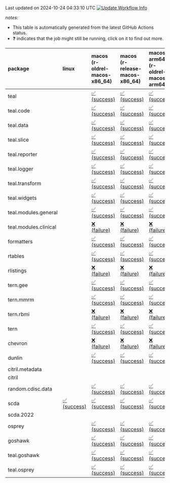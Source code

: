 Last updated on 2024-10-24 04:33:10 UTC [![Update Workflow
Info](https://github.com/averissimo/verdepcheck-status/actions/workflows/update.yaml/badge.svg)](https://github.com/averissimo/verdepcheck-status/actions/workflows/update.yaml)

*notes:*

-   This table is automatically generated from the latest GitHub Actions
    status.
-   ❓ indicates that the job might still be running, click on it to
    find out more.

<table style="width:100%;">
<colgroup>
<col style="width: 1%" />
<col style="width: 6%" />
<col style="width: 7%" />
<col style="width: 7%" />
<col style="width: 7%" />
<col style="width: 7%" />
<col style="width: 7%" />
<col style="width: 7%" />
<col style="width: 7%" />
<col style="width: 7%" />
<col style="width: 7%" />
<col style="width: 7%" />
<col style="width: 7%" />
<col style="width: 7%" />
</colgroup>
<thead>
<tr class="header">
<th style="text-align: left;">package</th>
<th style="text-align: left;">linux</th>
<th style="text-align: left;">macos (r-oldrel-macos-x86_64)</th>
<th style="text-align: left;">macos (r-release-macos-x86_64)</th>
<th style="text-align: left;">macos-arm64 (r-oldrel-macos-arm64)</th>
<th style="text-align: left;">macos-arm64 (r-release-macos-arm64)</th>
<th style="text-align: left;">nosuggests</th>
<th style="text-align: left;">ubuntu-clang</th>
<th style="text-align: left;">ubuntu-gcc12</th>
<th style="text-align: left;">ubuntu-next</th>
<th style="text-align: left;">ubuntu-release</th>
<th style="text-align: left;">windows (r-devel-windows-x86_64)</th>
<th style="text-align: left;">windows (r-oldrel-windows-x86_64)</th>
<th style="text-align: left;">windows (r-release-windows-x86_64)</th>
</tr>
</thead>
<tbody>
<tr class="odd">
<td style="text-align: left;">teal</td>
<td style="text-align: left;"></td>
<td
style="text-align: left;"><a href="https://github.com/insightsengineering/teal/actions/runs/11423178886/job/31782067658">✅
(success)</a></td>
<td
style="text-align: left;"><a href="https://github.com/insightsengineering/teal/actions/runs/11423178886/job/31782067331">✅
(success)</a></td>
<td
style="text-align: left;"><a href="https://github.com/insightsengineering/teal/actions/runs/11423178886/job/31782067552">✅
(success)</a></td>
<td
style="text-align: left;"><a href="https://github.com/insightsengineering/teal/actions/runs/11423178886/job/31782067283">✅
(success)</a></td>
<td
style="text-align: left;"><a href="https://github.com/insightsengineering/teal/actions/runs/11423178886/job/31782067851">❌
(failure)</a></td>
<td
style="text-align: left;"><a href="https://github.com/insightsengineering/teal/actions/runs/11423178886/job/31782067232">✅
(success)</a></td>
<td
style="text-align: left;"><a href="https://github.com/insightsengineering/teal/actions/runs/11423178886/job/31782067383">✅
(success)</a></td>
<td
style="text-align: left;"><a href="https://github.com/insightsengineering/teal/actions/runs/11423178886/job/31782067612">✅
(success)</a></td>
<td
style="text-align: left;"><a href="https://github.com/insightsengineering/teal/actions/runs/11423178886/job/31782067712">✅
(success)</a></td>
<td
style="text-align: left;"><a href="https://github.com/insightsengineering/teal/actions/runs/11423178886/job/31782066994">✅
(success)</a></td>
<td
style="text-align: left;"><a href="https://github.com/insightsengineering/teal/actions/runs/11423178886/job/31782067767">✅
(success)</a></td>
<td
style="text-align: left;"><a href="https://github.com/insightsengineering/teal/actions/runs/11423178886/job/31782067441">✅
(success)</a></td>
</tr>
<tr class="even">
<td style="text-align: left;">teal.code</td>
<td style="text-align: left;"></td>
<td
style="text-align: left;"><a href="https://github.com/insightsengineering/teal.code/actions/runs/11423189921/job/31782094551">✅
(success)</a></td>
<td
style="text-align: left;"><a href="https://github.com/insightsengineering/teal.code/actions/runs/11423189921/job/31782094121">✅
(success)</a></td>
<td
style="text-align: left;"><a href="https://github.com/insightsengineering/teal.code/actions/runs/11423189921/job/31782094402">✅
(success)</a></td>
<td
style="text-align: left;"><a href="https://github.com/insightsengineering/teal.code/actions/runs/11423189921/job/31782094041">✅
(success)</a></td>
<td
style="text-align: left;"><a href="https://github.com/insightsengineering/teal.code/actions/runs/11423189921/job/31782094838">✅
(success)</a></td>
<td
style="text-align: left;"><a href="https://github.com/insightsengineering/teal.code/actions/runs/11423189921/job/31782093797">✅
(success)</a></td>
<td
style="text-align: left;"><a href="https://github.com/insightsengineering/teal.code/actions/runs/11423189921/job/31782094189">✅
(success)</a></td>
<td
style="text-align: left;"><a href="https://github.com/insightsengineering/teal.code/actions/runs/11423189921/job/31782094484">✅
(success)</a></td>
<td
style="text-align: left;"><a href="https://github.com/insightsengineering/teal.code/actions/runs/11423189921/job/31782094616">✅
(success)</a></td>
<td
style="text-align: left;"><a href="https://github.com/insightsengineering/teal.code/actions/runs/11423189921/job/31782093961">✅
(success)</a></td>
<td
style="text-align: left;"><a href="https://github.com/insightsengineering/teal.code/actions/runs/11423189921/job/31782094692">✅
(success)</a></td>
<td
style="text-align: left;"><a href="https://github.com/insightsengineering/teal.code/actions/runs/11423189921/job/31782094264">✅
(success)</a></td>
</tr>
<tr class="odd">
<td style="text-align: left;">teal.data</td>
<td style="text-align: left;"></td>
<td
style="text-align: left;"><a href="https://github.com/insightsengineering/teal.data/actions/runs/11423181595/job/31782073840">✅
(success)</a></td>
<td
style="text-align: left;"><a href="https://github.com/insightsengineering/teal.data/actions/runs/11423181595/job/31782073303">✅
(success)</a></td>
<td
style="text-align: left;"><a href="https://github.com/insightsengineering/teal.data/actions/runs/11423181595/job/31782073696">✅
(success)</a></td>
<td
style="text-align: left;"><a href="https://github.com/insightsengineering/teal.data/actions/runs/11423181595/job/31782073144">✅
(success)</a></td>
<td
style="text-align: left;"><a href="https://github.com/insightsengineering/teal.data/actions/runs/11423181595/job/31782073761">✅
(success)</a></td>
<td
style="text-align: left;"><a href="https://github.com/insightsengineering/teal.data/actions/runs/11423181595/job/31782072656">✅
(success)</a></td>
<td
style="text-align: left;"><a href="https://github.com/insightsengineering/teal.data/actions/runs/11423181595/job/31782073044">✅
(success)</a></td>
<td
style="text-align: left;"><a href="https://github.com/insightsengineering/teal.data/actions/runs/11423181595/job/31782073388">✅
(success)</a></td>
<td
style="text-align: left;"><a href="https://github.com/insightsengineering/teal.data/actions/runs/11423181595/job/31782073463">✅
(success)</a></td>
<td
style="text-align: left;"><a href="https://github.com/insightsengineering/teal.data/actions/runs/11423181595/job/31782072934">✅
(success)</a></td>
<td
style="text-align: left;"><a href="https://github.com/insightsengineering/teal.data/actions/runs/11423181595/job/31782073989">✅
(success)</a></td>
<td
style="text-align: left;"><a href="https://github.com/insightsengineering/teal.data/actions/runs/11423181595/job/31782073550">✅
(success)</a></td>
</tr>
<tr class="even">
<td style="text-align: left;">teal.slice</td>
<td style="text-align: left;"></td>
<td
style="text-align: left;"><a href="https://github.com/insightsengineering/teal.slice/actions/runs/11423185793/job/31782084373">✅
(success)</a></td>
<td
style="text-align: left;"><a href="https://github.com/insightsengineering/teal.slice/actions/runs/11423185793/job/31782084069">✅
(success)</a></td>
<td
style="text-align: left;"><a href="https://github.com/insightsengineering/teal.slice/actions/runs/11423185793/job/31782084272">✅
(success)</a></td>
<td
style="text-align: left;"><a href="https://github.com/insightsengineering/teal.slice/actions/runs/11423185793/job/31782083962">✅
(success)</a></td>
<td
style="text-align: left;"><a href="https://github.com/insightsengineering/teal.slice/actions/runs/11423185793/job/31782084535">✅
(success)</a></td>
<td
style="text-align: left;"><a href="https://github.com/insightsengineering/teal.slice/actions/runs/11423185793/job/31782083889">✅
(success)</a></td>
<td
style="text-align: left;"><a href="https://github.com/insightsengineering/teal.slice/actions/runs/11423185793/job/31782084014">✅
(success)</a></td>
<td
style="text-align: left;"><a href="https://github.com/insightsengineering/teal.slice/actions/runs/11423185793/job/31782084236">✅
(success)</a></td>
<td
style="text-align: left;"><a href="https://github.com/insightsengineering/teal.slice/actions/runs/11423185793/job/31782084324">✅
(success)</a></td>
<td
style="text-align: left;"><a href="https://github.com/insightsengineering/teal.slice/actions/runs/11423185793/job/31782083609">✅
(success)</a></td>
<td
style="text-align: left;"><a href="https://github.com/insightsengineering/teal.slice/actions/runs/11423185793/job/31782084478">✅
(success)</a></td>
<td
style="text-align: left;"><a href="https://github.com/insightsengineering/teal.slice/actions/runs/11423185793/job/31782084193">✅
(success)</a></td>
</tr>
<tr class="odd">
<td style="text-align: left;">teal.reporter</td>
<td style="text-align: left;"></td>
<td
style="text-align: left;"><a href="https://github.com/insightsengineering/teal.reporter/actions/runs/11423183362/job/31782077790">✅
(success)</a></td>
<td
style="text-align: left;"><a href="https://github.com/insightsengineering/teal.reporter/actions/runs/11423183362/job/31782077353">✅
(success)</a></td>
<td
style="text-align: left;"><a href="https://github.com/insightsengineering/teal.reporter/actions/runs/11423183362/job/31782077645">✅
(success)</a></td>
<td
style="text-align: left;"><a href="https://github.com/insightsengineering/teal.reporter/actions/runs/11423183362/job/31782077225">✅
(success)</a></td>
<td
style="text-align: left;"><a href="https://github.com/insightsengineering/teal.reporter/actions/runs/11423183362/job/31782078159">✅
(success)</a></td>
<td
style="text-align: left;"><a href="https://github.com/insightsengineering/teal.reporter/actions/runs/11423183362/job/31782077147">✅
(success)</a></td>
<td
style="text-align: left;"><a href="https://github.com/insightsengineering/teal.reporter/actions/runs/11423183362/job/31782077291">✅
(success)</a></td>
<td
style="text-align: left;"><a href="https://github.com/insightsengineering/teal.reporter/actions/runs/11423183362/job/31782077568">✅
(success)</a></td>
<td
style="text-align: left;"><a href="https://github.com/insightsengineering/teal.reporter/actions/runs/11423183362/job/31782077714">✅
(success)</a></td>
<td
style="text-align: left;"><a href="https://github.com/insightsengineering/teal.reporter/actions/runs/11423183362/job/31782076923">✅
(success)</a></td>
<td
style="text-align: left;"><a href="https://github.com/insightsengineering/teal.reporter/actions/runs/11423183362/job/31782078001">✅
(success)</a></td>
<td
style="text-align: left;"><a href="https://github.com/insightsengineering/teal.reporter/actions/runs/11423183362/job/31782077501">✅
(success)</a></td>
</tr>
<tr class="even">
<td style="text-align: left;">teal.logger</td>
<td style="text-align: left;"></td>
<td
style="text-align: left;"><a href="https://github.com/insightsengineering/teal.logger/actions/runs/11423179387/job/31782069221">✅
(success)</a></td>
<td
style="text-align: left;"><a href="https://github.com/insightsengineering/teal.logger/actions/runs/11423179387/job/31782068886">✅
(success)</a></td>
<td
style="text-align: left;"><a href="https://github.com/insightsengineering/teal.logger/actions/runs/11423179387/job/31782069102">✅
(success)</a></td>
<td
style="text-align: left;"><a href="https://github.com/insightsengineering/teal.logger/actions/runs/11423179387/job/31782068769">✅
(success)</a></td>
<td
style="text-align: left;"><a href="https://github.com/insightsengineering/teal.logger/actions/runs/11423179387/job/31782069419">✅
(success)</a></td>
<td
style="text-align: left;"><a href="https://github.com/insightsengineering/teal.logger/actions/runs/11423179387/job/31782068707">✅
(success)</a></td>
<td
style="text-align: left;"><a href="https://github.com/insightsengineering/teal.logger/actions/runs/11423179387/job/31782068833">✅
(success)</a></td>
<td
style="text-align: left;"><a href="https://github.com/insightsengineering/teal.logger/actions/runs/11423179387/job/31782069045">✅
(success)</a></td>
<td
style="text-align: left;"><a href="https://github.com/insightsengineering/teal.logger/actions/runs/11423179387/job/31782069155">✅
(success)</a></td>
<td
style="text-align: left;"><a href="https://github.com/insightsengineering/teal.logger/actions/runs/11423179387/job/31782068523">✅
(success)</a></td>
<td
style="text-align: left;"><a href="https://github.com/insightsengineering/teal.logger/actions/runs/11423179387/job/31782069348">✅
(success)</a></td>
<td
style="text-align: left;"><a href="https://github.com/insightsengineering/teal.logger/actions/runs/11423179387/job/31782068993">✅
(success)</a></td>
</tr>
<tr class="odd">
<td style="text-align: left;">teal.transform</td>
<td style="text-align: left;"></td>
<td
style="text-align: left;"><a href="https://github.com/insightsengineering/teal.transform/actions/runs/11423183766/job/31782079195">✅
(success)</a></td>
<td
style="text-align: left;"><a href="https://github.com/insightsengineering/teal.transform/actions/runs/11423183766/job/31782078629">✅
(success)</a></td>
<td
style="text-align: left;"><a href="https://github.com/insightsengineering/teal.transform/actions/runs/11423183766/job/31782079003">✅
(success)</a></td>
<td
style="text-align: left;"><a href="https://github.com/insightsengineering/teal.transform/actions/runs/11423183766/job/31782078450">✅
(success)</a></td>
<td
style="text-align: left;"><a href="https://github.com/insightsengineering/teal.transform/actions/runs/11423183766/job/31782079275">✅
(success)</a></td>
<td
style="text-align: left;"><a href="https://github.com/insightsengineering/teal.transform/actions/runs/11423183766/job/31782078002">✅
(success)</a></td>
<td
style="text-align: left;"><a href="https://github.com/insightsengineering/teal.transform/actions/runs/11423183766/job/31782078377">✅
(success)</a></td>
<td
style="text-align: left;"><a href="https://github.com/insightsengineering/teal.transform/actions/runs/11423183766/job/31782078724">✅
(success)</a></td>
<td
style="text-align: left;"><a href="https://github.com/insightsengineering/teal.transform/actions/runs/11423183766/job/31782078912">✅
(success)</a></td>
<td
style="text-align: left;"><a href="https://github.com/insightsengineering/teal.transform/actions/runs/11423183766/job/31782078289">✅
(success)</a></td>
<td
style="text-align: left;"><a href="https://github.com/insightsengineering/teal.transform/actions/runs/11423183766/job/31782079355">✅
(success)</a></td>
<td
style="text-align: left;"><a href="https://github.com/insightsengineering/teal.transform/actions/runs/11423183766/job/31782078825">✅
(success)</a></td>
</tr>
<tr class="even">
<td style="text-align: left;">teal.widgets</td>
<td style="text-align: left;"></td>
<td
style="text-align: left;"><a href="https://github.com/insightsengineering/teal.widgets/actions/runs/11423195059/job/31782118305">✅
(success)</a></td>
<td
style="text-align: left;"><a href="https://github.com/insightsengineering/teal.widgets/actions/runs/11423195059/job/31782117900">✅
(success)</a></td>
<td
style="text-align: left;"><a href="https://github.com/insightsengineering/teal.widgets/actions/runs/11423195059/job/31782118168">✅
(success)</a></td>
<td
style="text-align: left;"><a href="https://github.com/insightsengineering/teal.widgets/actions/runs/11423195059/job/31782117780">✅
(success)</a></td>
<td
style="text-align: left;"><a href="https://github.com/insightsengineering/teal.widgets/actions/runs/11423195059/job/31782118480">✅
(success)</a></td>
<td
style="text-align: left;"><a href="https://github.com/insightsengineering/teal.widgets/actions/runs/11423195059/job/31782117726">✅
(success)</a></td>
<td
style="text-align: left;"><a href="https://github.com/insightsengineering/teal.widgets/actions/runs/11423195059/job/31782117837">✅
(success)</a></td>
<td
style="text-align: left;"><a href="https://github.com/insightsengineering/teal.widgets/actions/runs/11423195059/job/31782118093">✅
(success)</a></td>
<td
style="text-align: left;"><a href="https://github.com/insightsengineering/teal.widgets/actions/runs/11423195059/job/31782118238">✅
(success)</a></td>
<td
style="text-align: left;"><a href="https://github.com/insightsengineering/teal.widgets/actions/runs/11423195059/job/31782117443">✅
(success)</a></td>
<td
style="text-align: left;"><a href="https://github.com/insightsengineering/teal.widgets/actions/runs/11423195059/job/31782118430">✅
(success)</a></td>
<td
style="text-align: left;"><a href="https://github.com/insightsengineering/teal.widgets/actions/runs/11423195059/job/31782118031">✅
(success)</a></td>
</tr>
<tr class="odd">
<td style="text-align: left;">teal.modules.general</td>
<td style="text-align: left;"></td>
<td
style="text-align: left;"><a href="https://github.com/insightsengineering/teal.modules.general/actions/runs/11423179565/job/31782068739">✅
(success)</a></td>
<td
style="text-align: left;"><a href="https://github.com/insightsengineering/teal.modules.general/actions/runs/11423179565/job/31782068417">✅
(success)</a></td>
<td
style="text-align: left;"><a href="https://github.com/insightsengineering/teal.modules.general/actions/runs/11423179565/job/31782068621">✅
(success)</a></td>
<td
style="text-align: left;"><a href="https://github.com/insightsengineering/teal.modules.general/actions/runs/11423179565/job/31782068334">✅
(success)</a></td>
<td
style="text-align: left;"><a href="https://github.com/insightsengineering/teal.modules.general/actions/runs/11423179565/job/31782068781">✅
(success)</a></td>
<td
style="text-align: left;"><a href="https://github.com/insightsengineering/teal.modules.general/actions/runs/11423179565/job/31782068073">✅
(success)</a></td>
<td
style="text-align: left;"><a href="https://github.com/insightsengineering/teal.modules.general/actions/runs/11423179565/job/31782068281">✅
(success)</a></td>
<td
style="text-align: left;"><a href="https://github.com/insightsengineering/teal.modules.general/actions/runs/11423179565/job/31782068461">✅
(success)</a></td>
<td
style="text-align: left;"><a href="https://github.com/insightsengineering/teal.modules.general/actions/runs/11423179565/job/31782068573">✅
(success)</a></td>
<td
style="text-align: left;"><a href="https://github.com/insightsengineering/teal.modules.general/actions/runs/11423179565/job/31782068232">✅
(success)</a></td>
<td
style="text-align: left;"><a href="https://github.com/insightsengineering/teal.modules.general/actions/runs/11423179565/job/31782068828">✅
(success)</a></td>
<td
style="text-align: left;"><a href="https://github.com/insightsengineering/teal.modules.general/actions/runs/11423179565/job/31782068513">✅
(success)</a></td>
</tr>
<tr class="even">
<td style="text-align: left;">teal.modules.clinical</td>
<td style="text-align: left;"></td>
<td
style="text-align: left;"><a href="https://github.com/insightsengineering/teal.modules.clinical/actions/runs/11423189352/job/31782092864">❌
(failure)</a></td>
<td
style="text-align: left;"><a href="https://github.com/insightsengineering/teal.modules.clinical/actions/runs/11423189352/job/31782092560">❌
(failure)</a></td>
<td
style="text-align: left;"><a href="https://github.com/insightsengineering/teal.modules.clinical/actions/runs/11423189352/job/31782092810">❌
(failure)</a></td>
<td
style="text-align: left;"><a href="https://github.com/insightsengineering/teal.modules.clinical/actions/runs/11423189352/job/31782092503">❌
(failure)</a></td>
<td
style="text-align: left;"><a href="https://github.com/insightsengineering/teal.modules.clinical/actions/runs/11423189352/job/31782093069">❌
(failure)</a></td>
<td
style="text-align: left;"><a href="https://github.com/insightsengineering/teal.modules.clinical/actions/runs/11423189352/job/31782092012">❌
(failure)</a></td>
<td
style="text-align: left;"><a href="https://github.com/insightsengineering/teal.modules.clinical/actions/runs/11423189352/job/31782092280">❌
(failure)</a></td>
<td
style="text-align: left;"><a href="https://github.com/insightsengineering/teal.modules.clinical/actions/runs/11423189352/job/31782092732">❌
(failure)</a></td>
<td
style="text-align: left;"><a href="https://github.com/insightsengineering/teal.modules.clinical/actions/runs/11423189352/job/31782092911">❌
(failure)</a></td>
<td
style="text-align: left;"><a href="https://github.com/insightsengineering/teal.modules.clinical/actions/runs/11423189352/job/31782092352">❌
(failure)</a></td>
<td
style="text-align: left;"><a href="https://github.com/insightsengineering/teal.modules.clinical/actions/runs/11423189352/job/31782092962">❌
(failure)</a></td>
<td
style="text-align: left;"><a href="https://github.com/insightsengineering/teal.modules.clinical/actions/runs/11423189352/job/31782092611">❌
(failure)</a></td>
</tr>
<tr class="odd">
<td style="text-align: left;">formatters</td>
<td style="text-align: left;"></td>
<td
style="text-align: left;"><a href="https://github.com/insightsengineering/formatters/actions/runs/11423186614/job/31782084880">✅
(success)</a></td>
<td
style="text-align: left;"><a href="https://github.com/insightsengineering/formatters/actions/runs/11423186614/job/31782084504">✅
(success)</a></td>
<td
style="text-align: left;"><a href="https://github.com/insightsengineering/formatters/actions/runs/11423186614/job/31782084722">✅
(success)</a></td>
<td
style="text-align: left;"><a href="https://github.com/insightsengineering/formatters/actions/runs/11423186614/job/31782084383">✅
(success)</a></td>
<td
style="text-align: left;"><a href="https://github.com/insightsengineering/formatters/actions/runs/11423186614/job/31782084835">✅
(success)</a></td>
<td
style="text-align: left;"><a href="https://github.com/insightsengineering/formatters/actions/runs/11423186614/job/31782084042">✅
(success)</a></td>
<td
style="text-align: left;"><a href="https://github.com/insightsengineering/formatters/actions/runs/11423186614/job/31782084322">✅
(success)</a></td>
<td
style="text-align: left;"><a href="https://github.com/insightsengineering/formatters/actions/runs/11423186614/job/31782084564">✅
(success)</a></td>
<td
style="text-align: left;"><a href="https://github.com/insightsengineering/formatters/actions/runs/11423186614/job/31782084680">✅
(success)</a></td>
<td
style="text-align: left;"><a href="https://github.com/insightsengineering/formatters/actions/runs/11423186614/job/31782084254">✅
(success)</a></td>
<td
style="text-align: left;"><a href="https://github.com/insightsengineering/formatters/actions/runs/11423186614/job/31782085019">✅
(success)</a></td>
<td
style="text-align: left;"><a href="https://github.com/insightsengineering/formatters/actions/runs/11423186614/job/31782084632">✅
(success)</a></td>
</tr>
<tr class="even">
<td style="text-align: left;">rtables</td>
<td style="text-align: left;"></td>
<td
style="text-align: left;"><a href="https://github.com/insightsengineering/rtables/actions/runs/11423179013/job/31782068074">✅
(success)</a></td>
<td
style="text-align: left;"><a href="https://github.com/insightsengineering/rtables/actions/runs/11423179013/job/31782067757">✅
(success)</a></td>
<td
style="text-align: left;"><a href="https://github.com/insightsengineering/rtables/actions/runs/11423179013/job/31782067930">✅
(success)</a></td>
<td
style="text-align: left;"><a href="https://github.com/insightsengineering/rtables/actions/runs/11423179013/job/31782067653">✅
(success)</a></td>
<td
style="text-align: left;"><a href="https://github.com/insightsengineering/rtables/actions/runs/11423179013/job/31782068240">✅
(success)</a></td>
<td
style="text-align: left;"><a href="https://github.com/insightsengineering/rtables/actions/runs/11423179013/job/31782067708">✅
(success)</a></td>
<td
style="text-align: left;"><a href="https://github.com/insightsengineering/rtables/actions/runs/11423179013/job/31782067788">✅
(success)</a></td>
<td
style="text-align: left;"><a href="https://github.com/insightsengineering/rtables/actions/runs/11423179013/job/31782067971">✅
(success)</a></td>
<td
style="text-align: left;"><a href="https://github.com/insightsengineering/rtables/actions/runs/11423179013/job/31782068007">✅
(success)</a></td>
<td
style="text-align: left;"><a href="https://github.com/insightsengineering/rtables/actions/runs/11423179013/job/31782067463">✅
(success)</a></td>
<td
style="text-align: left;"><a href="https://github.com/insightsengineering/rtables/actions/runs/11423179013/job/31782068191">✅
(success)</a></td>
<td
style="text-align: left;"><a href="https://github.com/insightsengineering/rtables/actions/runs/11423179013/job/31782067836">✅
(success)</a></td>
</tr>
<tr class="odd">
<td style="text-align: left;">rlistings</td>
<td style="text-align: left;"></td>
<td
style="text-align: left;"><a href="https://github.com/insightsengineering/rlistings/actions/runs/11423182392/job/31782075738">❌
(failure)</a></td>
<td
style="text-align: left;"><a href="https://github.com/insightsengineering/rlistings/actions/runs/11423182392/job/31782075436">❌
(failure)</a></td>
<td
style="text-align: left;"><a href="https://github.com/insightsengineering/rlistings/actions/runs/11423182392/job/31782075622">❌
(failure)</a></td>
<td
style="text-align: left;"><a href="https://github.com/insightsengineering/rlistings/actions/runs/11423182392/job/31782075271">❌
(failure)</a></td>
<td
style="text-align: left;"><a href="https://github.com/insightsengineering/rlistings/actions/runs/11423182392/job/31782076010">❌
(failure)</a></td>
<td
style="text-align: left;"><a href="https://github.com/insightsengineering/rlistings/actions/runs/11423182392/job/31782075349">❌
(failure)</a></td>
<td
style="text-align: left;"><a href="https://github.com/insightsengineering/rlistings/actions/runs/11423182392/job/31782075566">❌
(failure)</a></td>
<td
style="text-align: left;"><a href="https://github.com/insightsengineering/rlistings/actions/runs/11423182392/job/31782075801">❌
(failure)</a></td>
<td
style="text-align: left;"><a href="https://github.com/insightsengineering/rlistings/actions/runs/11423182392/job/31782075855">❌
(failure)</a></td>
<td
style="text-align: left;"><a href="https://github.com/insightsengineering/rlistings/actions/runs/11423182392/job/31782075049">❌
(failure)</a></td>
<td
style="text-align: left;"><a href="https://github.com/insightsengineering/rlistings/actions/runs/11423182392/job/31782075911">❌
(failure)</a></td>
<td
style="text-align: left;"><a href="https://github.com/insightsengineering/rlistings/actions/runs/11423182392/job/31782075499">❌
(failure)</a></td>
</tr>
<tr class="even">
<td style="text-align: left;">tern.gee</td>
<td style="text-align: left;"></td>
<td
style="text-align: left;"><a href="https://github.com/insightsengineering/tern.gee/actions/runs/11423187717/job/31782086194">✅
(success)</a></td>
<td
style="text-align: left;"><a href="https://github.com/insightsengineering/tern.gee/actions/runs/11423187717/job/31782085964">✅
(success)</a></td>
<td
style="text-align: left;"><a href="https://github.com/insightsengineering/tern.gee/actions/runs/11423187717/job/31782086079">✅
(success)</a></td>
<td
style="text-align: left;"><a href="https://github.com/insightsengineering/tern.gee/actions/runs/11423187717/job/31782085815">✅
(success)</a></td>
<td
style="text-align: left;"><a href="https://github.com/insightsengineering/tern.gee/actions/runs/11423187717/job/31782086524">✅
(success)</a></td>
<td
style="text-align: left;"><a href="https://github.com/insightsengineering/tern.gee/actions/runs/11423187717/job/31782085761">✅
(success)</a></td>
<td
style="text-align: left;"><a href="https://github.com/insightsengineering/tern.gee/actions/runs/11423187717/job/31782085894">✅
(success)</a></td>
<td
style="text-align: left;"><a href="https://github.com/insightsengineering/tern.gee/actions/runs/11423187717/job/31782086264">✅
(success)</a></td>
<td
style="text-align: left;"><a href="https://github.com/insightsengineering/tern.gee/actions/runs/11423187717/job/31782086385">✅
(success)</a></td>
<td
style="text-align: left;"><a href="https://github.com/insightsengineering/tern.gee/actions/runs/11423187717/job/31782085551">✅
(success)</a></td>
<td
style="text-align: left;"><a href="https://github.com/insightsengineering/tern.gee/actions/runs/11423187717/job/31782086331">✅
(success)</a></td>
<td
style="text-align: left;"><a href="https://github.com/insightsengineering/tern.gee/actions/runs/11423187717/job/31782086013">✅
(success)</a></td>
</tr>
<tr class="odd">
<td style="text-align: left;">tern.mmrm</td>
<td style="text-align: left;"></td>
<td
style="text-align: left;"><a href="https://github.com/insightsengineering/tern.mmrm/actions/runs/11423194245/job/31782115890">✅
(success)</a></td>
<td
style="text-align: left;"><a href="https://github.com/insightsengineering/tern.mmrm/actions/runs/11423194245/job/31782115395">✅
(success)</a></td>
<td
style="text-align: left;"><a href="https://github.com/insightsengineering/tern.mmrm/actions/runs/11423194245/job/31782115698">✅
(success)</a></td>
<td
style="text-align: left;"><a href="https://github.com/insightsengineering/tern.mmrm/actions/runs/11423194245/job/31782115241">✅
(success)</a></td>
<td
style="text-align: left;"><a href="https://github.com/insightsengineering/tern.mmrm/actions/runs/11423194245/job/31782116112">✅
(success)</a></td>
<td
style="text-align: left;"><a href="https://github.com/insightsengineering/tern.mmrm/actions/runs/11423194245/job/31782115148">✅
(success)</a></td>
<td
style="text-align: left;"><a href="https://github.com/insightsengineering/tern.mmrm/actions/runs/11423194245/job/31782115325">❌
(failure)</a></td>
<td
style="text-align: left;"><a href="https://github.com/insightsengineering/tern.mmrm/actions/runs/11423194245/job/31782115626">✅
(success)</a></td>
<td
style="text-align: left;"><a href="https://github.com/insightsengineering/tern.mmrm/actions/runs/11423194245/job/31782115788">✅
(success)</a></td>
<td
style="text-align: left;"><a href="https://github.com/insightsengineering/tern.mmrm/actions/runs/11423194245/job/31782114880">✅
(success)</a></td>
<td
style="text-align: left;"><a href="https://github.com/insightsengineering/tern.mmrm/actions/runs/11423194245/job/31782116048">✅
(success)</a></td>
<td
style="text-align: left;"><a href="https://github.com/insightsengineering/tern.mmrm/actions/runs/11423194245/job/31782115551">✅
(success)</a></td>
</tr>
<tr class="even">
<td style="text-align: left;">tern.rbmi</td>
<td style="text-align: left;"></td>
<td
style="text-align: left;"><a href="https://github.com/insightsengineering/tern.rbmi/actions/runs/11423186685/job/31782085163">❌
(failure)</a></td>
<td
style="text-align: left;"><a href="https://github.com/insightsengineering/tern.rbmi/actions/runs/11423186685/job/31782084858">❌
(failure)</a></td>
<td
style="text-align: left;"><a href="https://github.com/insightsengineering/tern.rbmi/actions/runs/11423186685/job/31782085071">❌
(failure)</a></td>
<td
style="text-align: left;"><a href="https://github.com/insightsengineering/tern.rbmi/actions/runs/11423186685/job/31782084763">❌
(failure)</a></td>
<td
style="text-align: left;"><a href="https://github.com/insightsengineering/tern.rbmi/actions/runs/11423186685/job/31782085351">❌
(failure)</a></td>
<td
style="text-align: left;"><a href="https://github.com/insightsengineering/tern.rbmi/actions/runs/11423186685/job/31782084715">❌
(failure)</a></td>
<td
style="text-align: left;"><a href="https://github.com/insightsengineering/tern.rbmi/actions/runs/11423186685/job/31782084823">❌
(failure)</a></td>
<td
style="text-align: left;"><a href="https://github.com/insightsengineering/tern.rbmi/actions/runs/11423186685/job/31782085014">❌
(failure)</a></td>
<td
style="text-align: left;"><a href="https://github.com/insightsengineering/tern.rbmi/actions/runs/11423186685/job/31782085118">❌
(failure)</a></td>
<td
style="text-align: left;"><a href="https://github.com/insightsengineering/tern.rbmi/actions/runs/11423186685/job/31782084561">❌
(failure)</a></td>
<td
style="text-align: left;"><a href="https://github.com/insightsengineering/tern.rbmi/actions/runs/11423186685/job/31782085276">❌
(failure)</a></td>
<td
style="text-align: left;"><a href="https://github.com/insightsengineering/tern.rbmi/actions/runs/11423186685/job/31782084970">❌
(failure)</a></td>
</tr>
<tr class="odd">
<td style="text-align: left;">tern</td>
<td style="text-align: left;"></td>
<td
style="text-align: left;"><a href="https://github.com/insightsengineering/tern/actions/runs/11423183175/job/31782077338">✅
(success)</a></td>
<td
style="text-align: left;"><a href="https://github.com/insightsengineering/tern/actions/runs/11423183175/job/31782076739">✅
(success)</a></td>
<td
style="text-align: left;"><a href="https://github.com/insightsengineering/tern/actions/runs/11423183175/job/31782077045">✅
(success)</a></td>
<td
style="text-align: left;"><a href="https://github.com/insightsengineering/tern/actions/runs/11423183175/job/31782076591">✅
(success)</a></td>
<td
style="text-align: left;"><a href="https://github.com/insightsengineering/tern/actions/runs/11423183175/job/31782077445">❌
(failure)</a></td>
<td
style="text-align: left;"><a href="https://github.com/insightsengineering/tern/actions/runs/11423183175/job/31782076262">✅
(success)</a></td>
<td
style="text-align: left;"><a href="https://github.com/insightsengineering/tern/actions/runs/11423183175/job/31782076519">✅
(success)</a></td>
<td
style="text-align: left;"><a href="https://github.com/insightsengineering/tern/actions/runs/11423183175/job/31782076837">✅
(success)</a></td>
<td
style="text-align: left;"><a href="https://github.com/insightsengineering/tern/actions/runs/11423183175/job/31782076981">✅
(success)</a></td>
<td
style="text-align: left;"><a href="https://github.com/insightsengineering/tern/actions/runs/11423183175/job/31782076440">✅
(success)</a></td>
<td
style="text-align: left;"><a href="https://github.com/insightsengineering/tern/actions/runs/11423183175/job/31782077535">✅
(success)</a></td>
<td
style="text-align: left;"><a href="https://github.com/insightsengineering/tern/actions/runs/11423183175/job/31782076930">✅
(success)</a></td>
</tr>
<tr class="even">
<td style="text-align: left;">chevron</td>
<td style="text-align: left;"></td>
<td
style="text-align: left;"><a href="https://github.com/insightsengineering/chevron/actions/runs/11423188255/job/31782088743">❌
(failure)</a></td>
<td
style="text-align: left;"><a href="https://github.com/insightsengineering/chevron/actions/runs/11423188255/job/31782088305">❌
(failure)</a></td>
<td
style="text-align: left;"><a href="https://github.com/insightsengineering/chevron/actions/runs/11423188255/job/31782088597">❌
(failure)</a></td>
<td
style="text-align: left;"><a href="https://github.com/insightsengineering/chevron/actions/runs/11423188255/job/31782088164">❌
(failure)</a></td>
<td
style="text-align: left;"><a href="https://github.com/insightsengineering/chevron/actions/runs/11423188255/job/31782088962">❌
(failure)</a></td>
<td
style="text-align: left;"><a href="https://github.com/insightsengineering/chevron/actions/runs/11423188255/job/31782088091">❌
(failure)</a></td>
<td
style="text-align: left;"><a href="https://github.com/insightsengineering/chevron/actions/runs/11423188255/job/31782088236">❌
(failure)</a></td>
<td
style="text-align: left;"><a href="https://github.com/insightsengineering/chevron/actions/runs/11423188255/job/31782088515">❌
(failure)</a></td>
<td
style="text-align: left;"><a href="https://github.com/insightsengineering/chevron/actions/runs/11423188255/job/31782088672">❌
(failure)</a></td>
<td
style="text-align: left;"><a href="https://github.com/insightsengineering/chevron/actions/runs/11423188255/job/31782087844">❌
(failure)</a></td>
<td
style="text-align: left;"><a href="https://github.com/insightsengineering/chevron/actions/runs/11423188255/job/31782088887">❌
(failure)</a></td>
<td
style="text-align: left;"><a href="https://github.com/insightsengineering/chevron/actions/runs/11423188255/job/31782088450">❌
(failure)</a></td>
</tr>
<tr class="odd">
<td style="text-align: left;">dunlin</td>
<td style="text-align: left;"></td>
<td
style="text-align: left;"><a href="https://github.com/insightsengineering/dunlin/actions/runs/11423188127/job/31782087425">✅
(success)</a></td>
<td
style="text-align: left;"><a href="https://github.com/insightsengineering/dunlin/actions/runs/11423188127/job/31782086969">✅
(success)</a></td>
<td
style="text-align: left;"><a href="https://github.com/insightsengineering/dunlin/actions/runs/11423188127/job/31782087348">✅
(success)</a></td>
<td
style="text-align: left;"><a href="https://github.com/insightsengineering/dunlin/actions/runs/11423188127/job/31782086818">✅
(success)</a></td>
<td
style="text-align: left;"><a href="https://github.com/insightsengineering/dunlin/actions/runs/11423188127/job/31782087769">❌
(failure)</a></td>
<td
style="text-align: left;"><a href="https://github.com/insightsengineering/dunlin/actions/runs/11423188127/job/31782086741">✅
(success)</a></td>
<td
style="text-align: left;"><a href="https://github.com/insightsengineering/dunlin/actions/runs/11423188127/job/31782086879">✅
(success)</a></td>
<td
style="text-align: left;"><a href="https://github.com/insightsengineering/dunlin/actions/runs/11423188127/job/31782087233">✅
(success)</a></td>
<td
style="text-align: left;"><a href="https://github.com/insightsengineering/dunlin/actions/runs/11423188127/job/31782087501">✅
(success)</a></td>
<td
style="text-align: left;"><a href="https://github.com/insightsengineering/dunlin/actions/runs/11423188127/job/31782086536">✅
(success)</a></td>
<td
style="text-align: left;"><a href="https://github.com/insightsengineering/dunlin/actions/runs/11423188127/job/31782087580">✅
(success)</a></td>
<td
style="text-align: left;"><a href="https://github.com/insightsengineering/dunlin/actions/runs/11423188127/job/31782087136">✅
(success)</a></td>
</tr>
<tr class="even">
<td style="text-align: left;">citril.metadata</td>
<td style="text-align: left;"></td>
<td style="text-align: left;"></td>
<td style="text-align: left;"></td>
<td style="text-align: left;"></td>
<td style="text-align: left;"></td>
<td style="text-align: left;"></td>
<td style="text-align: left;"></td>
<td style="text-align: left;"></td>
<td style="text-align: left;"></td>
<td style="text-align: left;"></td>
<td style="text-align: left;"></td>
<td style="text-align: left;"></td>
<td style="text-align: left;"></td>
</tr>
<tr class="odd">
<td style="text-align: left;">citril</td>
<td style="text-align: left;"></td>
<td style="text-align: left;"></td>
<td style="text-align: left;"></td>
<td style="text-align: left;"></td>
<td style="text-align: left;"></td>
<td style="text-align: left;"></td>
<td style="text-align: left;"></td>
<td style="text-align: left;"></td>
<td style="text-align: left;"></td>
<td style="text-align: left;"></td>
<td style="text-align: left;"></td>
<td style="text-align: left;"></td>
<td style="text-align: left;"></td>
</tr>
<tr class="even">
<td style="text-align: left;">random.cdisc.data</td>
<td style="text-align: left;"></td>
<td
style="text-align: left;"><a href="https://github.com/insightsengineering/random.cdisc.data/actions/runs/11423185748/job/31782084392">✅
(success)</a></td>
<td
style="text-align: left;"><a href="https://github.com/insightsengineering/random.cdisc.data/actions/runs/11423185748/job/31782084072">✅
(success)</a></td>
<td
style="text-align: left;"><a href="https://github.com/insightsengineering/random.cdisc.data/actions/runs/11423185748/job/31782084282">✅
(success)</a></td>
<td
style="text-align: left;"><a href="https://github.com/insightsengineering/random.cdisc.data/actions/runs/11423185748/job/31782083960">✅
(success)</a></td>
<td
style="text-align: left;"><a href="https://github.com/insightsengineering/random.cdisc.data/actions/runs/11423185748/job/31782084575">✅
(success)</a></td>
<td
style="text-align: left;"><a href="https://github.com/insightsengineering/random.cdisc.data/actions/runs/11423185748/job/31782083870">✅
(success)</a></td>
<td
style="text-align: left;"><a href="https://github.com/insightsengineering/random.cdisc.data/actions/runs/11423185748/job/31782084010">✅
(success)</a></td>
<td
style="text-align: left;"><a href="https://github.com/insightsengineering/random.cdisc.data/actions/runs/11423185748/job/31782084237">✅
(success)</a></td>
<td
style="text-align: left;"><a href="https://github.com/insightsengineering/random.cdisc.data/actions/runs/11423185748/job/31782084334">✅
(success)</a></td>
<td
style="text-align: left;"><a href="https://github.com/insightsengineering/random.cdisc.data/actions/runs/11423185748/job/31782083566">✅
(success)</a></td>
<td
style="text-align: left;"><a href="https://github.com/insightsengineering/random.cdisc.data/actions/runs/11423185748/job/31782084533">✅
(success)</a></td>
<td
style="text-align: left;"><a href="https://github.com/insightsengineering/random.cdisc.data/actions/runs/11423185748/job/31782084187">✅
(success)</a></td>
</tr>
<tr class="odd">
<td style="text-align: left;">scda</td>
<td
style="text-align: left;"><a href="https://github.com/insightsengineering/scda/actions/runs/10437595381/job/28903953758">✅
(success)</a></td>
<td
style="text-align: left;"><a href="https://github.com/insightsengineering/scda/actions/runs/10437595381/job/28903953430">✅
(success)</a></td>
<td
style="text-align: left;"><a href="https://github.com/insightsengineering/scda/actions/runs/10437595381/job/28903953031">✅
(success)</a></td>
<td
style="text-align: left;"><a href="https://github.com/insightsengineering/scda/actions/runs/10437595381/job/28903953278">✅
(success)</a></td>
<td
style="text-align: left;"><a href="https://github.com/insightsengineering/scda/actions/runs/10437595381/job/28903952896">✅
(success)</a></td>
<td
style="text-align: left;"><a href="https://github.com/insightsengineering/scda/actions/runs/10437595381/job/28903953675">❌
(failure)</a></td>
<td
style="text-align: left;"><a href="https://github.com/insightsengineering/scda/actions/runs/10437595381/job/28903952832">✅
(success)</a></td>
<td
style="text-align: left;"><a href="https://github.com/insightsengineering/scda/actions/runs/10437595381/job/28903952973">✅
(success)</a></td>
<td
style="text-align: left;"><a href="https://github.com/insightsengineering/scda/actions/runs/10437595381/job/28903953208">✅
(success)</a></td>
<td
style="text-align: left;"><a href="https://github.com/insightsengineering/scda/actions/runs/10437595381/job/28903953361">✅
(success)</a></td>
<td
style="text-align: left;"><a href="https://github.com/insightsengineering/scda/actions/runs/10437595381/job/28903952629">✅
(success)</a></td>
<td
style="text-align: left;"><a href="https://github.com/insightsengineering/scda/actions/runs/10437595381/job/28903953574">✅
(success)</a></td>
<td
style="text-align: left;"><a href="https://github.com/insightsengineering/scda/actions/runs/10437595381/job/28903953140">✅
(success)</a></td>
</tr>
<tr class="even">
<td style="text-align: left;">scda.2022</td>
<td style="text-align: left;"></td>
<td style="text-align: left;"></td>
<td style="text-align: left;"></td>
<td style="text-align: left;"></td>
<td style="text-align: left;"></td>
<td style="text-align: left;"></td>
<td style="text-align: left;"></td>
<td style="text-align: left;"></td>
<td style="text-align: left;"></td>
<td style="text-align: left;"></td>
<td style="text-align: left;"></td>
<td style="text-align: left;"></td>
<td style="text-align: left;"></td>
</tr>
<tr class="odd">
<td style="text-align: left;">osprey</td>
<td style="text-align: left;"></td>
<td
style="text-align: left;"><a href="https://github.com/insightsengineering/osprey/actions/runs/11423192157/job/31782104524">✅
(success)</a></td>
<td
style="text-align: left;"><a href="https://github.com/insightsengineering/osprey/actions/runs/11423192157/job/31782104156">✅
(success)</a></td>
<td
style="text-align: left;"><a href="https://github.com/insightsengineering/osprey/actions/runs/11423192157/job/31782104364">✅
(success)</a></td>
<td
style="text-align: left;"><a href="https://github.com/insightsengineering/osprey/actions/runs/11423192157/job/31782104070">✅
(success)</a></td>
<td
style="text-align: left;"><a href="https://github.com/insightsengineering/osprey/actions/runs/11423192157/job/31782104996">❌
(failure)</a></td>
<td
style="text-align: left;"><a href="https://github.com/insightsengineering/osprey/actions/runs/11423192157/job/31782104293">✅
(success)</a></td>
<td
style="text-align: left;"><a href="https://github.com/insightsengineering/osprey/actions/runs/11423192157/job/31782104442">✅
(success)</a></td>
<td
style="text-align: left;"><a href="https://github.com/insightsengineering/osprey/actions/runs/11423192157/job/31782104758">✅
(success)</a></td>
<td
style="text-align: left;"><a href="https://github.com/insightsengineering/osprey/actions/runs/11423192157/job/31782104840">✅
(success)</a></td>
<td
style="text-align: left;"><a href="https://github.com/insightsengineering/osprey/actions/runs/11423192157/job/31782103851">✅
(success)</a></td>
<td
style="text-align: left;"><a href="https://github.com/insightsengineering/osprey/actions/runs/11423192157/job/31782104685">✅
(success)</a></td>
<td
style="text-align: left;"><a href="https://github.com/insightsengineering/osprey/actions/runs/11423192157/job/31782104223">✅
(success)</a></td>
</tr>
<tr class="even">
<td style="text-align: left;">goshawk</td>
<td style="text-align: left;"></td>
<td
style="text-align: left;"><a href="https://github.com/insightsengineering/goshawk/actions/runs/11423186581/job/31782084737">✅
(success)</a></td>
<td
style="text-align: left;"><a href="https://github.com/insightsengineering/goshawk/actions/runs/11423186581/job/31782084423">✅
(success)</a></td>
<td
style="text-align: left;"><a href="https://github.com/insightsengineering/goshawk/actions/runs/11423186581/job/31782084643">✅
(success)</a></td>
<td
style="text-align: left;"><a href="https://github.com/insightsengineering/goshawk/actions/runs/11423186581/job/31782084315">✅
(success)</a></td>
<td
style="text-align: left;"><a href="https://github.com/insightsengineering/goshawk/actions/runs/11423186581/job/31782084688">❌
(failure)</a></td>
<td
style="text-align: left;"><a href="https://github.com/insightsengineering/goshawk/actions/runs/11423186581/job/31782083950">✅
(success)</a></td>
<td
style="text-align: left;"><a href="https://github.com/insightsengineering/goshawk/actions/runs/11423186581/job/31782084212">❌
(failure)</a></td>
<td
style="text-align: left;"><a href="https://github.com/insightsengineering/goshawk/actions/runs/11423186581/job/31782084371">✅
(success)</a></td>
<td
style="text-align: left;"><a href="https://github.com/insightsengineering/goshawk/actions/runs/11423186581/job/31782084485">✅
(success)</a></td>
<td
style="text-align: left;"><a href="https://github.com/insightsengineering/goshawk/actions/runs/11423186581/job/31782084168">✅
(success)</a></td>
<td
style="text-align: left;"><a href="https://github.com/insightsengineering/goshawk/actions/runs/11423186581/job/31782084830">✅
(success)</a></td>
<td
style="text-align: left;"><a href="https://github.com/insightsengineering/goshawk/actions/runs/11423186581/job/31782084546">✅
(success)</a></td>
</tr>
<tr class="odd">
<td style="text-align: left;">teal.goshawk</td>
<td style="text-align: left;"></td>
<td
style="text-align: left;"><a href="https://github.com/insightsengineering/teal.goshawk/actions/runs/11423185746/job/31782083617">✅
(success)</a></td>
<td
style="text-align: left;"><a href="https://github.com/insightsengineering/teal.goshawk/actions/runs/11423185746/job/31782083036">✅
(success)</a></td>
<td
style="text-align: left;"><a href="https://github.com/insightsengineering/teal.goshawk/actions/runs/11423185746/job/31782083434">✅
(success)</a></td>
<td
style="text-align: left;"><a href="https://github.com/insightsengineering/teal.goshawk/actions/runs/11423185746/job/31782082847">✅
(success)</a></td>
<td
style="text-align: left;"><a href="https://github.com/insightsengineering/teal.goshawk/actions/runs/11423185746/job/31782083966">❌
(failure)</a></td>
<td
style="text-align: left;"><a href="https://github.com/insightsengineering/teal.goshawk/actions/runs/11423185746/job/31782082945">❌
(failure)</a></td>
<td
style="text-align: left;"><a href="https://github.com/insightsengineering/teal.goshawk/actions/runs/11423185746/job/31782083146">❌
(failure)</a></td>
<td
style="text-align: left;"><a href="https://github.com/insightsengineering/teal.goshawk/actions/runs/11423185746/job/31782083530">✅
(success)</a></td>
<td
style="text-align: left;"><a href="https://github.com/insightsengineering/teal.goshawk/actions/runs/11423185746/job/31782083721">✅
(success)</a></td>
<td
style="text-align: left;"><a href="https://github.com/insightsengineering/teal.goshawk/actions/runs/11423185746/job/31782082612">✅
(success)</a></td>
<td
style="text-align: left;"><a href="https://github.com/insightsengineering/teal.goshawk/actions/runs/11423185746/job/31782083823">✅
(success)</a></td>
<td
style="text-align: left;"><a href="https://github.com/insightsengineering/teal.goshawk/actions/runs/11423185746/job/31782083242">✅
(success)</a></td>
</tr>
<tr class="even">
<td style="text-align: left;">teal.osprey</td>
<td style="text-align: left;"></td>
<td
style="text-align: left;"><a href="https://github.com/insightsengineering/teal.osprey/actions/runs/11423190174/job/31782099811">✅
(success)</a></td>
<td
style="text-align: left;"><a href="https://github.com/insightsengineering/teal.osprey/actions/runs/11423190174/job/31782099214">✅
(success)</a></td>
<td
style="text-align: left;"><a href="https://github.com/insightsengineering/teal.osprey/actions/runs/11423190174/job/31782099630">✅
(success)</a></td>
<td
style="text-align: left;"><a href="https://github.com/insightsengineering/teal.osprey/actions/runs/11423190174/job/31782099056">✅
(success)</a></td>
<td
style="text-align: left;"><a href="https://github.com/insightsengineering/teal.osprey/actions/runs/11423190174/job/31782100063">✅
(success)</a></td>
<td
style="text-align: left;"><a href="https://github.com/insightsengineering/teal.osprey/actions/runs/11423190174/job/31782098959">✅
(success)</a></td>
<td
style="text-align: left;"><a href="https://github.com/insightsengineering/teal.osprey/actions/runs/11423190174/job/31782099136">✅
(success)</a></td>
<td
style="text-align: left;"><a href="https://github.com/insightsengineering/teal.osprey/actions/runs/11423190174/job/31782099537">✅
(success)</a></td>
<td
style="text-align: left;"><a href="https://github.com/insightsengineering/teal.osprey/actions/runs/11423190174/job/31782099723">✅
(success)</a></td>
<td
style="text-align: left;"><a href="https://github.com/insightsengineering/teal.osprey/actions/runs/11423190174/job/31782098651">✅
(success)</a></td>
<td
style="text-align: left;"><a href="https://github.com/insightsengineering/teal.osprey/actions/runs/11423190174/job/31782099976">✅
(success)</a></td>
<td
style="text-align: left;"><a href="https://github.com/insightsengineering/teal.osprey/actions/runs/11423190174/job/31782099421">✅
(success)</a></td>
</tr>
</tbody>
</table>
